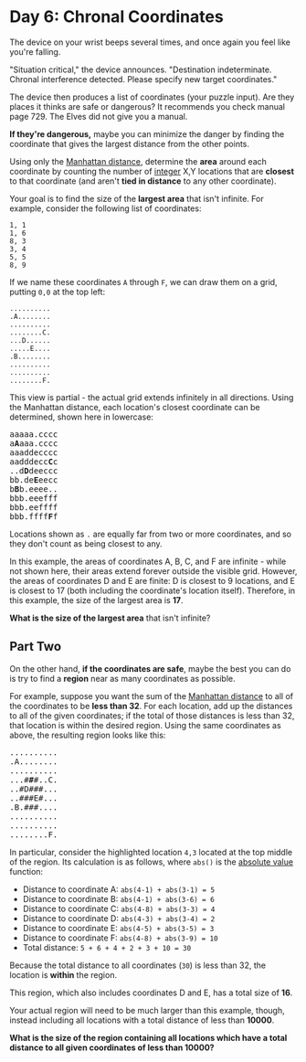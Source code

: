 # Day 6: Chronal Coordinates

The device on your wrist beeps several times, and once again you feel like you're falling.

"Situation critical," the device announces. "Destination indeterminate. Chronal interference detected. Please specify new target coordinates."

The device then produces a list of coordinates (your puzzle input). Are they places it thinks are safe or dangerous? It recommends you check manual page 729. The Elves did not give you a manual.

**If they're dangerous,** maybe you can minimize the danger by finding the coordinate that gives the largest distance from the other points.

Using only the [Manhattan distance](https://en.wikipedia.org/wiki/Taxicab_geometry), determine the **area** around each coordinate by counting the number of [integer](https://en.wikipedia.org/wiki/Integer) X,Y locations that are **closest** to that coordinate (and aren't **tied in distance** to any other coordinate).

Your goal is to find the size of the **largest area** that isn't infinite. For example, consider the following list of coordinates:

```
1, 1
1, 6
8, 3
3, 4
5, 5
8, 9
```

If we name these coordinates `A` through `F`, we can draw them on a grid, putting `0,0` at the top left:

```
..........
.A........
..........
........C.
...D......
.....E....
.B........
..........
..........
........F.
```

This view is partial - the actual grid extends infinitely in all directions. Using the Manhattan distance, each location's closest coordinate can be determined, shown here in lowercase:

<pre>
aaaaa.cccc
a<strong>A</strong>aaa.cccc
aaaddecccc
aadddecc<strong>C</strong>c
..d<strong>D</strong>deeccc
bb.de<strong>E</strong>eecc
b<strong>B</strong>b.eeee..
bbb.eeefff
bbb.eeffff
bbb.ffff<strong>F</strong>f
</pre>

Locations shown as `.` are equally far from two or more coordinates, and so they don't count as being closest to any.

In this example, the areas of coordinates A, B, C, and F are infinite - while not shown here, their areas extend forever outside the visible grid. However, the areas of coordinates D and E are finite: D is closest to 9 locations, and E is closest to 17 (both including the coordinate's location itself). Therefore, in this example, the size of the largest area is **17**.

**What is the size of the largest area** that isn't infinite?

## Part Two

On the other hand, **if the coordinates are safe**, maybe the best you can do is try to find a **region** near as many coordinates as possible.

For example, suppose you want the sum of the [Manhattan distance](https://en.wikipedia.org/wiki/Taxicab_geometry) to all of the coordinates to be **less than 32**. For each location, add up the distances to all of the given coordinates; if the total of those distances is less than 32, that location is within the desired region. Using the same coordinates as above, the resulting region looks like this:

<pre>
..........
.A........
..........
...#<strong>#</strong>#..C.
..#D###...
..###E#...
.B.###....
..........
..........
........F.
</pre>

In particular, consider the highlighted location `4,3` located at the top middle of the region. Its calculation is as follows, where `abs()` is the [absolute value](https://en.wikipedia.org/wiki/Absolute_value) function:

- Distance to coordinate A: `abs(4-1) + abs(3-1) = 5`
- Distance to coordinate B: `abs(4-1) + abs(3-6) = 6`
- Distance to coordinate C: `abs(4-8) + abs(3-3) = 4`
- Distance to coordinate D: `abs(4-3) + abs(3-4) = 2`
- Distance to coordinate E: `abs(4-5) + abs(3-5) = 3`
- Distance to coordinate F: `abs(4-8) + abs(3-9) = 10`
- Total distance: `5 + 6 + 4 + 2 + 3 + 10 = 30`

Because the total distance to all coordinates (`30`) is less than 32, the location is **within** the region.

This region, which also includes coordinates D and E, has a total size of **16**.

Your actual region will need to be much larger than this example, though, instead including all locations with a total distance of less than **10000**.

**What is the size of the region containing all locations which have a total distance to all given coordinates of less than 10000?**
